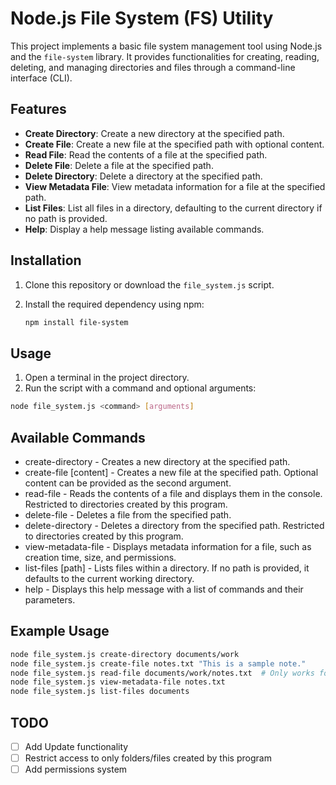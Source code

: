 # Node.js File System (FS) Utility

This project implements a basic file system management tool using Node.js and the `file-system` library. It provides functionalities for creating, reading, deleting, and managing directories and files through a command-line interface (CLI).

## Features

- **Create Directory**: Create a new directory at the specified path.
- **Create File**: Create a new file at the specified path with optional content.
- **Read File**: Read the contents of a file at the specified path.
- **Delete File**: Delete a file at the specified path.
- **Delete Directory**: Delete a directory at the specified path.
- **View Metadata File**: View metadata information for a file at the specified path.
- **List Files**: List all files in a directory, defaulting to the current directory if no path is provided.
- **Help**: Display a help message listing available commands.

## Installation

1. Clone this repository or download the `file_system.js` script.
2. Install the required dependency using npm:

   ```bash
   npm install file-system
   ```
## Usage
1. Open a terminal in the project directory.
2. Run the script with a command and optional arguments:

```bash
node file_system.js <command> [arguments]
```

## Available Commands
- create-directory <path> - Creates a new directory at the specified path.
- create-file <path> [content] - Creates a new file at the specified path. Optional content can be provided as the second argument.
- read-file <path> - Reads the contents of a file and displays them in the console. Restricted to directories created by this program.
- delete-file <path> - Deletes a file from the specified path.
- delete-directory <path> - Deletes a directory from the specified path. Restricted to directories created by this program.
- view-metadata-file <path> - Displays metadata information for a file, such as creation time, size, and permissions.
- list-files [path] - Lists files within a directory. If no path is provided, it defaults to the current working directory.
- help - Displays this help message with a list of commands and their parameters.

## Example Usage
```bash
node file_system.js create-directory documents/work
node file_system.js create-file notes.txt "This is a sample note."
node file_system.js read-file documents/work/notes.txt  # Only works for directories created by this program
node file_system.js view-metadata-file notes.txt
node file_system.js list-files documents
```

## TODO
* [ ] Add Update functionality
* [ ] Restrict access to only folders/files created by this program
* [ ] Add permissions system
